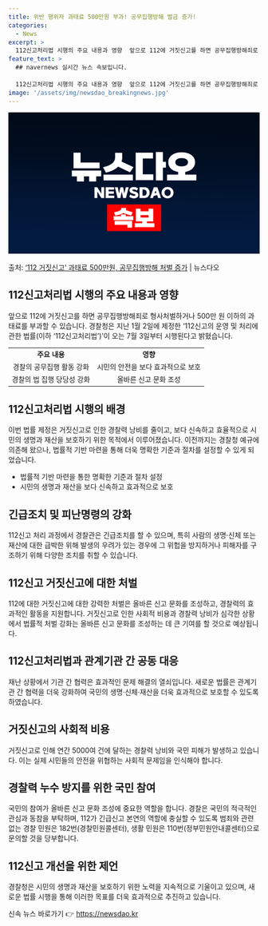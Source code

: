 ```yaml
---
title: 위반 행위자 과태료 500만원 부과! 공무집행방해 벌금 증가!
categories:
  - News
excerpt: >
  112신고처리법 시행의 주요 내용과 영향  앞으로 112에 거짓신고를 하면 공무집행방해죄로 형사처벌하거나 5…
feature_text: >
  ## navernews 실시간 뉴스 속보입니다.

  112신고처리법 시행의 주요 내용과 영향  앞으로 112에 거짓신고를 하면 공무집행방해죄로 형사처벌하거나 5…
image: '/assets/img/newsdao_breakingnews.jpg'
---
```


![뉴스다오 속보](/assets/img/newsdao_breakingnews.jpg)

<p>출처: <a href="https://newsdao.kr/4389" rel="dofollow">‘112 거짓신고’ 과태료 500만원, 공무집행방해 처벌 증가</a> | 뉴스다오</p>

<h2 data-ke-size="size26">112신고처리법 시행의 주요 내용과 영향</h2>
<p data-ke-size="size16">앞으로 112에 거짓신고를 하면 공무집행방해죄로 형사처벌하거나 500만 원 이하의 과태료를 부과할 수 있습니다. 경찰청은 지난 1월 2일에 제정한 ‘112신고의 운영 및 처리에 관한 법률(이하 ‘112신고처리법’)’이 오는 7월 3일부터 시행된다고 밝혔습니다.</p>

<table>
  <tr>
    <td style="text-align: center; height: 17px;"><b>주요 내용</b></td>
    <td style="text-align: center; height: 17px;"><b>영향</b></td>
  </tr>
  <tr>
    <td style="text-align: center; height: 17px;">경찰의 공무집행 활동 강화</td>
    <td style="text-align: center; height: 17px;">시민의 안전을 보다 효과적으로 보호</td>
  </tr>
  <tr>
    <td style="text-align: center; height: 17px;">경찰의 법 집행 당당성 강화</td>
    <td style="text-align: center; height: 17px;">올바른 신고 문화 조성</td>
  </tr>
</table>

<h2 data-ke-size="size26">112신고처리법 시행의 배경</h2>
<p data-ke-size="size16">이번 법률 제정은 거짓신고로 인한 경찰력 낭비를 줄이고, 보다 신속하고 효율적으로 시민의 생명과 재산을 보호하기 위한 목적에서 이루어졌습니다. 이전까지는 경찰청 예규에 의존해 왔으나, 법률적 기반 마련을 통해 더욱 명확한 기준과 절차를 설정할 수 있게 되었습니다.</p>

<ul>
  <li>법률적 기반 마련을 통한 명확한 기준과 절차 설정</li>
  <li>시민의 생명과 재산을 보다 신속하고 효과적으로 보호</li>
</ul>

<h2 data-ke-size="size26">긴급조치 및 피난명령의 강화</h2>
<p data-ke-size="size16">112신고 처리 과정에서 경찰관은 긴급조치를 할 수 있으며, 특히 사람의 생명·신체 또는 재산에 대한 급박한 위해 발생의 우려가 있는 경우에 그 위헙을 방지하거나 피해자를 구조하기 위해 다양한 조치를 취할 수 있습니다.</p>

<h2 data-ke-size="size26">112신고 거짓신고에 대한 처벌</h2>
<p data-ke-size="size16">112에 대한 거짓신고에 대한 강력한 처벌은 올바른 신고 문화를 조성하고, 경찰력의 효과적인 활동을 지원합니다. 거짓신고로 인한 사회적 비용과 경찰력 낭비가 심각한 상황에서 법률적 처벌 강화는 올바른 신고 문화를 조성하는 데 큰 기여를 할 것으로 예상됩니다.</p>

<h2 data-ke-size="size26">112신고처리법과 관계기관 간 공동 대응</h2>
<p data-ke-size="size16">재난 상황에서 기관 간 협력은 효과적인 문제 해결의 열쇠입니다. 새로운 법률은 관계기관 간 협력을 더욱 강화하여 국민의 생명·신체·재산을 더욱 효과적으로 보호할 수 있도록 하였습니다.</p>

<h2 data-ke-size="size26">거짓신고의 사회적 비용</h2>
<p data-ke-size="size16">거짓신고로 인해 연간 5000여 건에 달하는 경찰력 낭비와 국민 피해가 발생하고 있습니다. 이는 실제 시민들의 안전을 위협하는 사회적 문제임을 인식해야 합니다.</p>

<h2 data-ke-size="size26">경찰력 누수 방지를 위한 국민 참여</h2>
<p data-ke-size="size16">국민의 참여가 올바른 신고 문화 조성에 중요한 역할을 합니다. 경찰은 국민의 적극적인 관심과 동참을 부탁하며, 112가 긴급신고 본연의 역할에 충실할 수 있도록 범죄와 관련 없는 경찰 민원은 182번(경찰민원콜센터), 생활 민원은 110번(정부민원안내콜센터)으로 문의할 것을 당부합니다.</p>

<h2 data-ke-size="size26">112신고 개선을 위한 제언</h2>
<p data-ke-size="size16">경찰청은 시민의 생명과 재산을 보호하기 위한 노력을 지속적으로 기울이고 있으며, 새로운 법률 시행을 통해 이러한 목표를 더욱 효과적으로 추진하고 있습니다.</p>
 

신속 뉴스 바로가기 👉 <a href="https://newsdao.kr" rel="dofollow">https://newsdao.kr</a>


